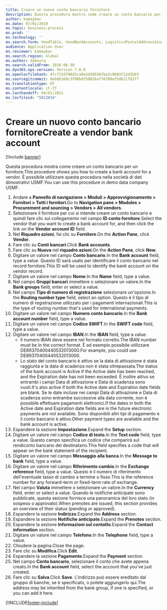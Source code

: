 ```yaml
---
title: Creare un nuovo conto bancario fornitore
description: Questa procedura mostra come creare un conto bancario per un fornitore.
author: kamaybac
ms.date: 07/01/2019
ms.topic: business-process
ms.prod: ''
ms.technology: ''
ms.search.form: VendTable, VendBankAccounts, LogisticsPostalAddressSingle
audience: Application User
ms.reviewer: kamaybac
ms.search.region: Global
ms.author: dabourq
ms.search.validFrom: 2016-06-30
ms.dyn365.ops.version: Version 7.0.0
ms.openlocfilehash: 4fcf15d798d2ca8e1d36556fbe2c9603f12d2b03
ms.sourcegitcommit: 0e8db169c3f90bd750826af76709ef5d621fd377
ms.translationtype: HT
ms.contentlocale: it-IT
ms.lasthandoff: 04/01/2021
ms.locfileid: "5812016"
---
```

# <a name="create-a-vendor-bank-account"></a><span data-ttu-id="d3d0a-103">Creare un nuovo conto bancario fornitore</span><span class="sxs-lookup"><span data-stu-id="d3d0a-103">Create a vendor bank account</span></span>

[!include [banner](../../includes/banner.md)]

<span data-ttu-id="d3d0a-104">Questa procedura mostra come creare un conto bancario per un fornitore.</span><span class="sxs-lookup"><span data-stu-id="d3d0a-104">This procedure shows you how to create a bank account for a vendor.</span></span> <span data-ttu-id="d3d0a-105">È possibile utilizzare questa procedura nella società di dati dimostrativi USMF.</span><span class="sxs-lookup"><span data-stu-id="d3d0a-105">You can use this procedure in demo data company USMF.</span></span>

1. <span data-ttu-id="d3d0a-106">Andare a **Pannello di navigazione > Moduli > Approvvigionamento > Fornitori > Tutti i fornitori**.</span><span class="sxs-lookup"><span data-stu-id="d3d0a-106">Go to **Navigation pane > Modules > Procurement and sourcing > Vendors > All vendors**.</span></span>
2. <span data-ttu-id="d3d0a-107">Selezionare il fornitore per cui si intende creare un conto bancario e quindi fare clic sul collegamento nel campo **ID conto fornitore**.</span><span class="sxs-lookup"><span data-stu-id="d3d0a-107">Select the vendor that you want to create a bank account for, and then click the link on the **Vendor account ID** field.</span></span>
3. <span data-ttu-id="d3d0a-108">Nel **Riquadro azioni**, fai clic su **Fornitore**.</span><span class="sxs-lookup"><span data-stu-id="d3d0a-108">On the **Action Pane**, click **Vendor**.</span></span>
4. <span data-ttu-id="d3d0a-109">Fare clic su **Conti bancari**.</span><span class="sxs-lookup"><span data-stu-id="d3d0a-109">Click **Bank accounts**.</span></span>
5. <span data-ttu-id="d3d0a-110">Fare clic su **Nuova** nel **riquadro azioni**.</span><span class="sxs-lookup"><span data-stu-id="d3d0a-110">On the **Action Pane**, click **New**.</span></span>
6. <span data-ttu-id="d3d0a-111">Digitare un valore nel campo **Conto bancario**.</span><span class="sxs-lookup"><span data-stu-id="d3d0a-111">In the **Bank account** field, type a value.</span></span> <span data-ttu-id="d3d0a-112">Questo ID sarà usato per identificare il conto bancario nel record fornitore.</span><span class="sxs-lookup"><span data-stu-id="d3d0a-112">This ID will be used to identify the bank account on the vendor record.</span></span>  
7. <span data-ttu-id="d3d0a-113">Digitare un valore nel campo **Nome**.</span><span class="sxs-lookup"><span data-stu-id="d3d0a-113">In the **Name** field, type a value.</span></span>
8. <span data-ttu-id="d3d0a-114">Nel campo **Gruppi bancari** immettere o selezionare un valore.</span><span class="sxs-lookup"><span data-stu-id="d3d0a-114">In the **Bank groups** field, enter or select a value.</span></span>
9. <span data-ttu-id="d3d0a-115">Nel campo **Tipo di numero di registrazione** selezionare un'opzione.</span><span class="sxs-lookup"><span data-stu-id="d3d0a-115">In the **Routing number type** field, select an option.</span></span> <span data-ttu-id="d3d0a-116">Questo è il tipo di numero di registrazione utilizzato per i pagamenti internazionali.</span><span class="sxs-lookup"><span data-stu-id="d3d0a-116">This is the type of routing number that's used for international payments.</span></span>  
10. <span data-ttu-id="d3d0a-117">Digitare un valore nel campo **Numero conto bancario**.</span><span class="sxs-lookup"><span data-stu-id="d3d0a-117">In the **Bank account number** field, type a value.</span></span>
11. <span data-ttu-id="d3d0a-118">Digitare un valore nel campo **Codice SWIFT**.</span><span class="sxs-lookup"><span data-stu-id="d3d0a-118">In the **SWIFT code** field, type a value.</span></span>
12. <span data-ttu-id="d3d0a-119">Digitare un valore nel campo **IBAN**.</span><span class="sxs-lookup"><span data-stu-id="d3d0a-119">In the **IBAN** field, type a value.</span></span>
    - <span data-ttu-id="d3d0a-120">Il numero IBAN deve essere nel formato corretto.</span><span class="sxs-lookup"><span data-stu-id="d3d0a-120">The IBAN number must be in the correct format.</span></span> <span data-ttu-id="d3d0a-121">È ad esempio possibile utilizzare DE89370400440532013000.</span><span class="sxs-lookup"><span data-stu-id="d3d0a-121">For example, you could use DE89370400440532013000.</span></span>  
    - <span data-ttu-id="d3d0a-122">Lo stato del conto bancario è attivo se la data di attivazione è stata raggiunta e la data di scadenza non è stata oltrepassata.</span><span class="sxs-lookup"><span data-stu-id="d3d0a-122">The status of the bank account is Active if the Active date has been reached, and the Expiration date has not been exceeded.</span></span> <span data-ttu-id="d3d0a-123">È inoltre attivo se entrambi i campi Data di attivazione e Data di scadenza sono vuoti.</span><span class="sxs-lookup"><span data-stu-id="d3d0a-123">It's also active if both the Active date and Expiration date fields are blank.</span></span> <span data-ttu-id="d3d0a-124">Se le date incluse nei campi Data di attivazione e Data di scadenza sono entrambe successive alla data corrente, non è possibile effettuare pagamenti elettronici.</span><span class="sxs-lookup"><span data-stu-id="d3d0a-124">If the dates in both the Active date and Expiration date fields are in the future electronic payments are not available.</span></span> <span data-ttu-id="d3d0a-125">Sono disponibili altri tipi di pagamento e il conto bancario è attivo.</span><span class="sxs-lookup"><span data-stu-id="d3d0a-125">Other payment types are available and the bank account is active.</span></span>  
13. <span data-ttu-id="d3d0a-126">Espandere la sezione **Impostazione**.</span><span class="sxs-lookup"><span data-stu-id="d3d0a-126">Expand the **Setup** section.</span></span>
14. <span data-ttu-id="d3d0a-127">Digitare un valore nel campo **Codice di testo**.</span><span class="sxs-lookup"><span data-stu-id="d3d0a-127">In the **Text code** field, type a value.</span></span> <span data-ttu-id="d3d0a-128">Questo campo specifica un codice che comparirà sul rendiconto bancario del destinatario.</span><span class="sxs-lookup"><span data-stu-id="d3d0a-128">This field specifies a code that will appear on the bank statement of the recipient.</span></span>  
15. <span data-ttu-id="d3d0a-129">Digitare un valore nel campo **Messaggio alla banca**.</span><span class="sxs-lookup"><span data-stu-id="d3d0a-129">In the **Message to bank** field, type a value.</span></span>
16. <span data-ttu-id="d3d0a-130">Digitare un valore nel campo **Riferimento cambio**.</span><span class="sxs-lookup"><span data-stu-id="d3d0a-130">In the **Exchange reference** field, type a value.</span></span> <span data-ttu-id="d3d0a-131">Questo è il numero di riferimento dell'eventuale tasso di cambio a termine o fisso.</span><span class="sxs-lookup"><span data-stu-id="d3d0a-131">This is the reference number for any forward-term or fixed-term rate of exchange.</span></span>
17. <span data-ttu-id="d3d0a-132">Nel campo **Valuta** immettere o selezionare un valore.</span><span class="sxs-lookup"><span data-stu-id="d3d0a-132">In the **Currency** field, enter or select a value.</span></span> <span data-ttu-id="d3d0a-133">Quando le notifiche anticipate sono pubblicate, questa sezione fornisce una panoramica del loro stato (in sospeso o approvato).</span><span class="sxs-lookup"><span data-stu-id="d3d0a-133">When prenotes are issued, this section provides an overview of their status (pending or approved).</span></span>  
18. <span data-ttu-id="d3d0a-134">Espandere la sezione **Indirizzo**.</span><span class="sxs-lookup"><span data-stu-id="d3d0a-134">Expand the **Address** section.</span></span>
19. <span data-ttu-id="d3d0a-135">Espandere la sezione **Notifiche anticipate**.</span><span class="sxs-lookup"><span data-stu-id="d3d0a-135">Expand the **Prenotes** section.</span></span>
20. <span data-ttu-id="d3d0a-136">Espandere la sezione **Informazioni sul contatto**.</span><span class="sxs-lookup"><span data-stu-id="d3d0a-136">Expand the **Contact information** section.</span></span>
21. <span data-ttu-id="d3d0a-137">Digitare un valore nel campo **Telefono**.</span><span class="sxs-lookup"><span data-stu-id="d3d0a-137">In the **Telephone** field, type a value.</span></span>
22. <span data-ttu-id="d3d0a-138">Chiudere la pagina.</span><span class="sxs-lookup"><span data-stu-id="d3d0a-138">Close the page.</span></span>
23. <span data-ttu-id="d3d0a-139">Fare clic su **Modifica**.</span><span class="sxs-lookup"><span data-stu-id="d3d0a-139">Click **Edit**.</span></span>
24. <span data-ttu-id="d3d0a-140">Espandere la sezione **Pagamento**.</span><span class="sxs-lookup"><span data-stu-id="d3d0a-140">Expand the **Payment** section.</span></span>
25. <span data-ttu-id="d3d0a-141">Nel campo **Conto bancario**, selezionare il conto che avete appena creato.</span><span class="sxs-lookup"><span data-stu-id="d3d0a-141">In the **Bank account** field, select the account that you've just created.</span></span>
26. <span data-ttu-id="d3d0a-142">Fare clic su **Salva**.</span><span class="sxs-lookup"><span data-stu-id="d3d0a-142">Click **Save**.</span></span> <span data-ttu-id="d3d0a-143">L'indirizzo può essere ereditato dal gruppo di banche, se è specificato, o potete aggiungerlo qui.</span><span class="sxs-lookup"><span data-stu-id="d3d0a-143">The address may be inherited from the bank group, if one is specified, or you can add it here.</span></span>  



[!INCLUDE[footer-include](../../../includes/footer-banner.md)]